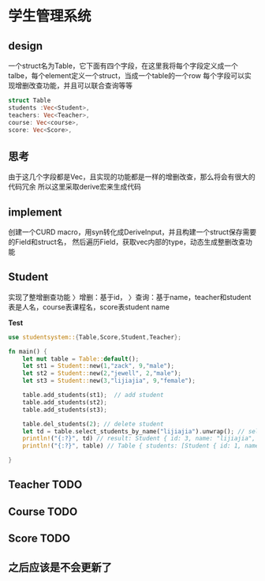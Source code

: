 # 学生管理系统
## design
一个struct名为Table，它下面有四个字段，在这里我将每个字段定义成一个talbe，每个element定义一个struct，当成一个table的一个row
每个字段可以实现增删改查功能，并且可以联合查询等等
```rust
struct Table
students :Vec<Student>,
teachers: Vec<Teacher>,
course: Vec<course>,
score: Vec<Score>,
```

## 思考
由于这几个字段都是Vec，且实现的功能都是一样的增删改查，那么将会有很大的代码冗余
所以这里采取derive宏来生成代码

## implement
创建一个CURD macro，用syn转化成DeriveInput，并且构建一个struct保存需要的Field和struct名，
然后遍历Field，获取vec内部的type，动态生成整删改查功能
## Student
实现了整增删查功能
〉增删：基于id，
〉查询：基于name，teacher和student表是人名，course表课程名，score表student name


**Test**
```rust
use studentsystem::{Table,Score,Student,Teacher};

fn main() {
    let mut table = Table::default();
    let st1 = Student::new(1,"zack", 9,"male");
    let st2 = Student::new(2,"jewell", 2,"male");
    let st3 = Student::new(3,"lijiajia", 9,"female");

    table.add_students(st1);  // add student
    table.add_students(st2);
    table.add_students(st3);

    table.del_students(2); // delete student
    let td = table.select_students_by_name("lijiajia").unwrap(); // select student
    println!("{:?}", td) // result: Student { id: 3, name: "lijiajia", grade: 9, sex: "female" }
    println!("{:?}", table) // Table { students: [Student { id: 1, name: "zack", grade: 9, sex: "male" }, Student { id: 3, name: "lijiajia", grade: 9, sex: "female" }], courses: [], teachers: [], scores: [] }

}

```

## Teacher TODO
## Course TODO
## Score TODO
## 之后应该是不会更新了

